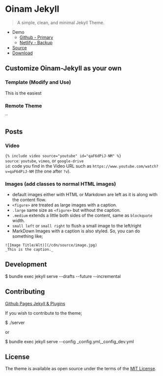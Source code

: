 # Oinam Jekyll

> A simple, clean, and minimal Jekyll Theme.

- Demo
  + [Github - Primary](https://oinam.github.io/oinam-jekyll/)
  + [Netlify - Backup](https://oinam-jekyll.netlify.app)
- [Source](https://github.com/oinam/oinam-jekyll)
- [Download](https://github.com/oinam/oinam-jekyll/archive/refs/heads/main.zip)

## Customize Oinam-Jekyll as your own

### Template (Modify and Use)

This is the easiest

### Remote Theme

``

## Posts

### Video

`{% include video source="youtube" id="qaF6dPiJ-NM" %}`\
`source`: `youtube`, `vimeo`, or `google-drive`\
`id`: code you find in the Video URL such as `https://www.youtube.com/watch?v=qaF6dPiJ-NM` (the one after `?v`).

### Images (add classes to normal HTML images)

- default images either with HTML or Markdown are left as it is along with the content flow.
- `<figure>` are treated as large images with a caption.
- `.large` same size as `<figure>` but without the caption.
- `.medium` extends a little both sides of the content, same as `blockquote` width.
- `small left` or `small right` to flush a small image to the left/right
- MarkDown Images with a caption is also styled. So, you can do something like;

```
![Image Title/Alt)](/cdn/source/image.jpg)
_This is the caption._
```

## Development

$ bundle exec jekyll serve --drafts --future --incremental

## Contributing

[Github Pages Jekyll & Plugins](https://pages.github.com/versions/)

If you wish to contribute to the theme;

$ ./server

or

$ bundle exec jekyll serve --config _config.yml,_config_dev.yml

## License

The theme is available as open source under the terms of the [MIT License](http://opensource.org/licenses/MIT).

